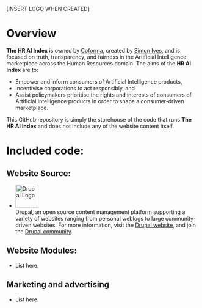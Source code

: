 [INSERT LOGO WHEN CREATED]

# Overview

**The HR AI Index** is owned by [Coforma](<https://www.coforma.com.au>), created by [Simon Ives](<https://www.simonives.com>), and is focused on truth, transparency, and fairness in the Artificial Intelligence marketplace across the Human Resources domain. The aims of the **HR AI Index** are to:
* Empower and inform consumers of Artificial Intelligence products,
* Incentivise corporations to act responsibly, and
* Assist policymakers prioritise the rights and interests of consumers of Artificial Intelligence products in order to shape a consumer-driven marketplace.

This GitHub repository is simply the storehouse of the code that runs **The HR AI Index** and does not include any of the website content itself.
  
# Included code:
## Website Source:

* <img alt="Drupal Logo" src="https://www.drupal.org/files/Wordmark_blue_RGB.png" height="60px"> <br> Drupal, an open source content management platform supporting a variety of websites ranging from personal weblogs to large community-driven websites. For more information, visit the [Drupal website](<https://www.drupal.org>), and join the [Drupal community](<https://www.drupal.org/community>).

## Website Modules:
* List here.

## Marketing and advertising
* List here.
